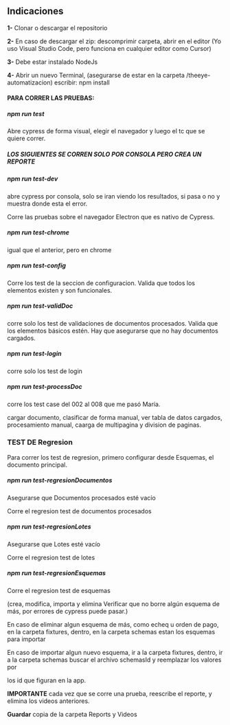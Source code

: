 ﻿## Indicaciones


**1-** Clonar o descargar el repositorio

**2-** En caso de descargar el zip: descomprimir carpeta, abrir en el editor (Yo uso Visual Studio Code, pero funciona en cualquier editor como Cursor)

**3-** Debe estar instalado NodeJs

**4-** Abrir un nuevo Terminal, (asegurarse de estar en la carpeta /theeye-automatizacion) escribir: npm install


#### PARA CORRER LAS PRUEBAS: 
##### *npm run test*

Abre cypress de forma visual, elegir el navegador y luego el tc que se quiere correr.



##### LOS SIGUIENTES SE CORREN SOLO POR CONSOLA PERO CREA UN REPORTE

##### *npm run test-dev*

abre cypress por consola, solo se iran viendo los resultados, si pasa o no y muestra donde esta el error.

Corre las pruebas sobre el navegador Electron que es nativo de Cypress.


##### *npm run test-chrome*

igual que el anterior, pero en chrome

##### *npm run test-config*

Corre los test de la seccion de configuracion. Valida que todos los elementos existen y son funcionales.

##### *npm run test-validDoc*

corre solo los test de validaciones de documentos procesados. Valida que los elementos básicos estén. Hay que asegurarse que no hay documentos cargados.

##### *npm run test-login*

corre solo los test de login

##### *npm run test-processDoc*

corre los test case del 002 al 008 que me pasó María.

cargar documento, clasificar de forma manual, ver tabla de datos cargados, procesamiento manual, caarga de multipagina y division de paginas.


### TEST DE Regresion

Para correr los test de regresion, primero configurar desde Esquemas, el documento principal.


##### *npm run test-regresionDocumentos*

Asegurarse que Documentos procesados esté vacío

Corre el regresion test de documentos procesados

##### *npm run test-regresionLotes*

Asegurarse que Lotes esté vacío

Corre el regresion test de lotes

##### *npm run test-regresionEsquemas*

Corre el regresion test de esquemas

(crea, modifica, importa y elimina  Verificar que no borre algún esquema de más, por errores de cypress puede pasar.)

En caso de eliminar algun esquema de más, como echeq u orden de pago, en la carpeta fixtures, dentro, en la carpeta schemas estan los esquemas para importar

En caso de importar algun nuevo esquema, ir a la carpeta fixtures, dentro, ir a la carpeta schemas buscar el archivo schemasId y reemplazar los valores por

los id que figuran en la app.

**IMPORTANTE** cada vez que se corre una prueba, reescribe el reporte, y elimina los videos anteriores.

**Guardar** copia de la carpeta Reports y Videos
